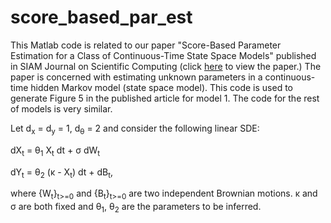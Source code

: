 # score_based_par_est
This Matlab code is related to our paper "Score-Based Parameter Estimation for a Class of Continuous-Time State Space Models" published in 
SIAM Journal on Scientific Computing (click [here](https://epubs.siam.org/doi/abs/10.1137/20M1362942) to view the paper.)
The paper is concerned with estimating unknown parameters in a continuous-time hidden Markov model (state space model). This code is used to generate Figure 5 
in the published article for model 1. The code for the rest of models is very similar.


Let d<sub>x</sub> = d<sub>y</sub> = 1, d<sub>&theta;</sub> = 2 and consider the following linear SDE:
     
dX<sub>t</sub> = &theta;<sub>1</sub> X<sub>t</sub>  dt + &sigma;  dW<sub>t</sub>

dY<sub>t</sub> = &theta;<sub>2</sub> (&kappa; - X<sub>t</sub>)  dt +  dB<sub>t</sub>,

where {W<sub>t</sub>}<sub>t>=0</sub> and {B<sub>t</sub>}<sub>t>=0</sub> are two independent Brownian motions. &kappa; and
&sigma; are both fixed and &theta;<sub>1</sub>, &theta;<sub>2</sub> are the parameters to be inferred.
